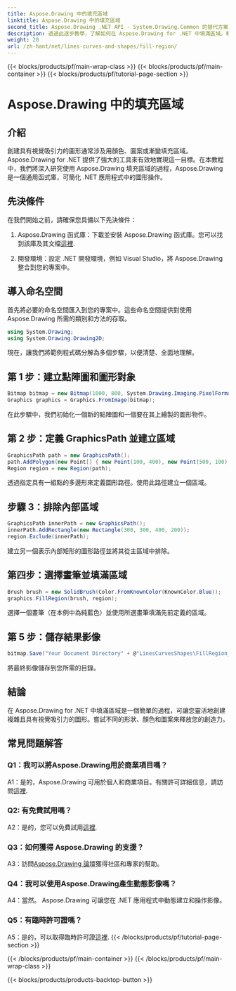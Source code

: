 ```yaml
---
title: Aspose.Drawing 中的填充區域
linktitle: Aspose.Drawing 中的填充區域
second_title: Aspose.Drawing .NET API - System.Drawing.Common 的替代方案
description: 透過此逐步教學，了解如何在 Aspose.Drawing for .NET 中填滿區域。輕鬆提升您的圖形設計技能。
weight: 20
url: /zh-hant/net/lines-curves-and-shapes/fill-region/
---
```


{{< blocks/products/pf/main-wrap-class >}}
{{< blocks/products/pf/main-container >}}
{{< blocks/products/pf/tutorial-page-section >}}

# Aspose.Drawing 中的填充區域

## 介紹

創建具有視覺吸引力的圖形通常涉及用顏色、圖案或漸變填充區域。 Aspose.Drawing for .NET 提供了強大的工具來有效地實現這一目標。在本教程中，我們將深入研究使用 Aspose.Drawing 填充區域的過程，Aspose.Drawing 是一個通用函式庫，可簡化 .NET 應用程式中的圖形操作。

## 先決條件

在我們開始之前，請確保您具備以下先決條件：

1.  Aspose.Drawing 函式庫：下載並安裝 Aspose.Drawing 函式庫。您可以找到該庫及其文檔[這裡](https://reference.aspose.com/drawing/net/).

2. 開發環境：設定 .NET 開發環境，例如 Visual Studio，將 Aspose.Drawing 整合到您的專案中。

## 導入命名空間

首先將必要的命名空間匯入到您的專案中。這些命名空間提供對使用 Aspose.Drawing 所需的類別和方法的存取。

```csharp
using System.Drawing;
using System.Drawing.Drawing2D;
```


現在，讓我們將範例程式碼分解為多個步驟，以便清楚、全面地理解。

## 第 1 步：建立點陣圖和圖形對象

```csharp
Bitmap bitmap = new Bitmap(1000, 800, System.Drawing.Imaging.PixelFormat.Format32bppPArgb);
Graphics graphics = Graphics.FromImage(bitmap);
```

在此步驟中，我們初始化一個新的點陣圖和一個要在其上繪製的圖形物件。

## 第 2 步：定義 GraphicsPath 並建立區域

```csharp
GraphicsPath path = new GraphicsPath();
path.AddPolygon(new Point[] { new Point(100, 400), new Point(500, 100), new Point(900, 400), new Point(500, 700) });
Region region = new Region(path);
```

透過指定具有一組點的多邊形來定義圖形路徑。使用此路徑建立一個區域。

## 步驟 3：排除內部區域

```csharp
GraphicsPath innerPath = new GraphicsPath();
innerPath.AddRectangle(new Rectangle(300, 300, 400, 200));
region.Exclude(innerPath);
```

建立另一個表示內部矩形的圖形路徑並將其從主區域中排除。

## 第四步：選擇畫筆並填滿區域

```csharp
Brush brush = new SolidBrush(Color.FromKnownColor(KnownColor.Blue));
graphics.FillRegion(brush, region);
```

選擇一個畫筆（在本例中為純藍色）並使用所選畫筆填滿先前定義的區域。

## 第 5 步：儲存結果影像

```csharp
bitmap.Save("Your Document Directory" + @"LinesCurvesShapes\FillRegion_out.png");
```

將最終影像儲存到您所需的目錄。

## 結論

在 Aspose.Drawing for .NET 中填滿區域是一個簡單的過程，可讓您靈活地創建複雜且具有視覺吸引力的圖形。嘗試不同的形狀、顏色和圖案來釋放您的創造力。

## 常見問題解答

### Q1：我可以將Aspose.Drawing用於商業項目嗎？

 A1：是的，Aspose.Drawing 可用於個人和商業項目。有關許可詳細信息，請訪問[這裡](https://purchase.aspose.com/buy).

### Q2: 有免費試用嗎？

A2：是的，您可以免費試用[這裡](https://releases.aspose.com/).

### Q3：如何獲得 Aspose.Drawing 的支援？

 A3：訪問[Aspose.Drawing 論壇](https://forum.aspose.com/c/diagram/17)獲得社區和專家的幫助。

### Q4：我可以使用Aspose.Drawing產生動態影像嗎？

A4：當然。 Aspose.Drawing 可讓您在 .NET 應用程式中動態建立和操作影像。

### Q5：有臨時許可證嗎？

 A5：是的，可以取得臨時許可證[這裡](https://purchase.aspose.com/temporary-license/).
{{< /blocks/products/pf/tutorial-page-section >}}

{{< /blocks/products/pf/main-container >}}
{{< /blocks/products/pf/main-wrap-class >}}

{{< blocks/products/products-backtop-button >}}
